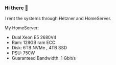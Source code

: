 ### Hi there 👋

I rent the systems through Hetzner and HomeServer.

My HomeServer:
- Dual Xeon E5 2680V4
- Ram: 128GB ram ECC
- Disk: 6TB NVMe , 4TB SSD
- PSU: 750W
- Guaranteed Bandwidth: 1 Gbit/s
